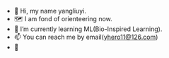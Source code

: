 - 👋 Hi, my name yangliuyi.
- 🗺 I am fond of orienteering now. 
- 🌱 I’m currently learning ML(Bio-Inspired Learning).
- 📫 You can reach me by email(yhero11@126.com)
- 🧐 

<!---
Superhero-y/Superhero-y is a ✨ special ✨ repository because its `README.md` (this file) appears on your GitHub profile.
You can click the Preview link to take a look at your changes.
--->
